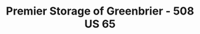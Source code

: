 ---
title: "Premier Storage of Greenbrier - 508 US 65"
url: /greenbrier/premier-storage-of-greenbrier-508-us-65/
shop: Mieten
---